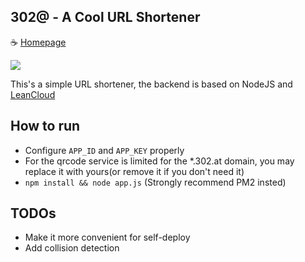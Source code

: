 302@ - A Cool URL Shortener
---

:coffee: [Homepage](https://302.at/)

![](https://cloud.githubusercontent.com/assets/2230882/22627382/3d5f1f0e-ebfd-11e6-823e-f8e9746af3f3.png)


This's a simple URL shortener, the backend is based on NodeJS and [LeanCloud](https://leancloud.cn/)

How to run
---
 - Configure `APP_ID` and `APP_KEY` properly
 - For the qrcode service is limited for the *.302.at domain, you may replace it with yours(or remove it if you don't need it)
 - `npm install && node app.js` (Strongly recommend PM2 insted)
 
TODOs
---
 - Make it more convenient for self-deploy
 - Add collision detection
